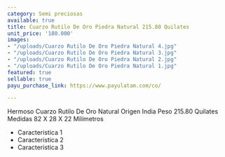 ```yaml
---
category: Semi preciosas
available: true
title: Cuarzo Rutilo De Oro Piedra Natural 215.80 Quilates
unit_price: '180.000'
images:
- "/uploads/Cuarzo Rutilo De Oro Piedra Natural 4.jpg"
- "/uploads/Cuarzo Rutilo De Oro Piedra Natural 3.jpg"
- "/uploads/Cuarzo Rutilo De Oro Piedra Natural 2.jpg"
- "/uploads/Cuarzo Rutilo De Oro Piedra Natural 1.jpg"
featured: true
sellable: true
payu_purchase_link: https://www.payulatam.com/co/

---
```

Hermoso Cuarzo Rutilo De Oro Natural Origen India Peso 215.80 Quilates Medidas 82 X 28 X 22 Milímetros

* Caracteristica 1
* Caracteristica 2
* Caracteristica 3